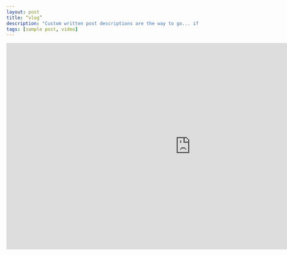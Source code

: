 ```yaml
---
layout: post
title: “vlog”
description: "Custom written post descriptions are the way to go... if you're not lazy."
tags: [sample post, video]
---
```


<iframe frameborder="0" width="960" height="540" src="https://v.youku.com/v_show/id_XNDA0MDY1MjAxNg==" allowfullscreen></iframe>